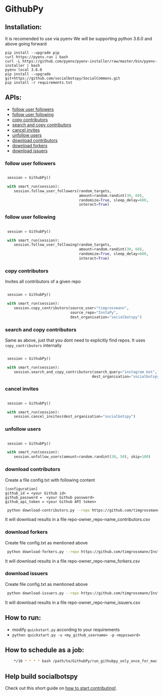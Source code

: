 # GithubPy

## Installation:
It is recomended to use via pyenv We will be supporting python 3.6.0 and above going forward

```
pip install --upgrade pip
curl https://pyenv.run | bash
curl -L https://github.com/pyenv/pyenv-installer/raw/master/bin/pyenv-installer | bash
pyenv local 3.6.0
pip install --upgrade git+https://github.com/socialbotspy/SocialCommons.git
pip install -r requirements.txt
```

##  APIs:
  - [follow user followers](#follow-user-followers)
  - [follow user following](#follow-user-following)
  - [copy contributors](#copy-contributors)
  - [search and copy contributors](#search-and-copy-contributors)
  - [cancel invites](#cancel-invites)
  - [unfollow users](#unfollow-users)
  - [download contributors](#download-contributors)
  - [download forkers](#download-forkers)
  - [download issuers](#download-issuers)

### follow user followers
 
```python

 session = GithubPy()

 with smart_run(session):
    session.follow_user_followers(random_targets,
                                  amount=random.randint(30, 60),
                                  randomize=True, sleep_delay=600,
                                  interact=True)
 ```
 
### follow user following
 
```python

 session = GithubPy()

 with smart_run(session):
    session.follow_user_following(random_targets,
                                  amount=random.randint(30, 60),
                                  randomize=True, sleep_delay=600,
                                  interact=True)
 ```

### copy contributors

Invites all contributors of a given repo

```python

 session = GithubPy()

 with smart_run(session):
    session.copy_contributors(source_user="timgrossmann",
                              source_repo="InstaPy",
                              dest_organisation="socialbotspy")
 ```


### search and copy contributors

Same as above, just that you dont need to explicitly find repos. It uses `copy_contributors` internally

```python

 session = GithubPy()

 with smart_run(session):
    session.search_and_copy_contributors(search_query="instagram bot",
                                        dest_organisation="socialbotspy")
 ```

### cancel invites

```python

 session = GithubPy()

 with smart_run(session):
    session.cancel_invites(dest_organisation="socialbotspy")
 ```


### unfollow users

```python

 session = GithubPy()

 with smart_run(session):
    session.unfollow_users(amount=random.randint(30, 50), skip=100)
 ```

### download contributors

Create a file config.txt with following content
```text
[configuration]
github_id = <your Github id>
github_password =  <your Github password>
github_api_token = <your Github API token>
```

```bash
 python download-contributors.py --repo https://github.com/timgrossmann/InstaPy
```
It will download results in a file repo-owner_repo-name_contributors.csv

### download forkers

Create file config.txt as mentioned above
```bash
 python download-forkers.py --repo https://github.com/timgrossmann/InstaPy
```
It will download results in a file repo-owner_repo-name_forkers.csv

### download issuers

Create file config.txt as mentioned above

```bash
 python download-issuers.py --repo https://github.com/timgrossmann/InstaPy
```
It will download results in a file repo-owner_repo-name_issuers.csv

## How to run:

 -  modify `quickstart.py` according to your requirements
 -  `python quickstart.py -u <my_github_username> -p <mypssword>`


## How to schedule as a job:

```bash
    */10 * * * * bash /path/to/GithubPy/run_githubpy_only_once_for_mac.sh /path/to/GithubPy/quickstart.py $USERNAME $PASSWORD
```

## Help build socialbotspy
Check out this short guide on [how to start contributing!](https://github.com/InstaPy/instapy-docs/blob/master/CONTRIBUTORS.md).





